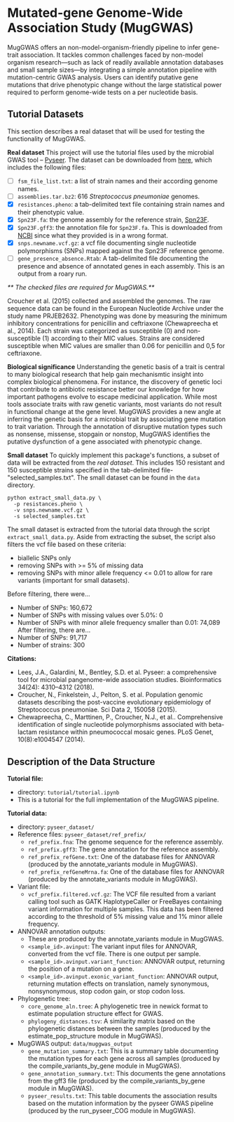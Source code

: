 # **Mutated-gene Genome-Wide Association Study (MugGWAS)**

MugGWAS offers an non-model-organism-friendly pipeline to infer gene-trait association. It tackles common challenges faced by non-model organism research—such as lack of readily available annotation databases and small sample sizes—by integrating a simple annotation pipeline with mutation-centric GWAS analysis. Users can identify putative gene mutations that drive phenotypic change without the large statistical power required to perform genome-wide tests on a per nucleotide basis.

## Tutorial Datasets
This section describes a real dataset that will be used for testing the functionality of MugGWAS.

**Real dataset**
This project will use the tutorial files used by the microbial GWAS tool – [Pyseer](https://pyseer.readthedocs.io/en/master/tutorial.html). The dataset can be downloaded from [here](https://figshare.com/articles/dataset/pyseer_tutorial/7588832?file=14091179), which includes the following files:

- [ ] `fsm_file_list.txt`: a list of strain names and their according genome names.
- [ ] `assemblies.tar.bz2`: 616 *Streptococcus pneumoniae* genomes.
- [X] `resistances.pheno`: a tab-delimited text file containing strain names and their phenotypic value.
- [X] `Spn23F.fa`: the genome assembly for the reference strain, [Spn23F](https://journals.asm.org/doi/10.1128/jb.01343-08).
- [X] `Spn23F.gff3`: the annotation file for `Spn23F.fa`. This is downloaded from [NCBI](https://www.ncbi.nlm.nih.gov/nuccore/NC_011900.1) since what they provided is in a wrong format.
- [X] `snps.newname.vcf.gz`: a vcf file documenting single nucleotide polymorphisms (SNPs) mapped against the Spn23F reference genome.
- [ ] `gene_presence_absence.Rtab`: A tab-delimited file documenting the presence and absence of annotated genes in each assembly. This is an output from a roary run.

_** The checked files are required for MugGWAS.**_

Croucher et al. (2015) collected and assembled the genomes. The raw sequence data can be found in the European Nucleotide Archive under the study name PRJEB2632. Phenotyping was done by measuring the minimum inhibitory concentrations for penicillin and ceftriaxone (Chewapreecha et al., 2014). Each strain was categorized as susceptible (0) and non-susceptible (1) according to their MIC values. Strains are considered susceptible when MIC values are smaller than 0.06 for penicillin and 0,5 for ceftriaxone.

**Biological significance**
Understanding the genetic basis of a trait is central to many biological research that help gain mechanismtic insight into complex biological phenomena. For instance, the discovery of genetic loci that contribute to antibiotic resistance better our knowledge for how important pathogens evolve to escape medicinal application. While most tools associate traits with raw genetic variants, most variants do not result in functional change at the gene level. MugGWAS provides a new angle at inferring the genetic basis for a microbial trait by associating gene mutation to trait variation. Through the annotation of disruptive mutation types such as nonsense, missense, stopgain or nonstop, MugGWAS identifies the putative dysfunction of a gene associated with phenotypic change.

**Small dataset**
To quickly implement this package's functions, a subset of data will be extracted from the _real dataset_. This includes 150 resistant and 150 susceptible strains specified in the tab-delimited file-"selected_samples.txt". The small dataset can be found in the `data` directory.

```
python extract_small_data.py \
  -p resistances.pheno \
  -v snps.newname.vcf.gz \
  -s selected_samples.txt
```

The small dataset is extracted from the tutorial data through the script `extract_small_data.py`.
Aside from extracting the subset, the script also filters the vcf file based on these criteria:
- biallelic SNPs only
- removing SNPs with >= 5% of missing data
- removing SNPs with minor allele frequency <= 0.01 to allow for rare variants (important for small datasets).

Before filtering, there were...
- Number of SNPs: 160,672
- Number of SNPs with missing values over 5.0%: 0
- Number of SNPs with minor allele frequency smaller than 0.01: 74,089
After filtering, there are...
- Number of SNPs: 91,717
- Number of strains: 300

**Citations:**
- Lees, J.A., Galardini, M., Bentley, S.D. et al. Pyseer: a comprehensive tool for microbial pangenome-wide association studies. Bioinformatics 34(24): 4310–4312 (2018).
- Croucher, N., Finkelstein, J., Pelton, S. et al. Population genomic datasets describing the post-vaccine evolutionary epidemiology of Streptococcus pneumoniae. Sci Data 2, 150058 (2015).
- Chewapreecha, C., Marttinen, P., Croucher, N.J., et al.. Comprehensive identification of single nucleotide polymorphisms associated with beta-lactam resistance within pneumococcal mosaic genes. PLoS Genet, 10(8):e1004547 (2014).

## Description of the Data Structure

**Tutorial file:**

- directory: `tutorial/tutorial.ipynb`
- This is a tutorial for the full implementation of the MugGWAS pipeline.

**Tutorial data:**

- directory: `pyseer_dataset/`
- Reference files: `pyseer_dataset/ref_prefix/` 
  - `ref_prefix.fna`: The genome sequence for the reference assembly.
  - `ref_prefix.gff3`: The gene annotation for the reference assembly.
  - `ref_prefix_refGene.txt`: One of the database files for ANNOVAR (produced by the annotate_variants module in MugGWAS).
  - `ref_prefix_refGeneMrna.fa`: One of the database files for ANNOVAR (produced by the annotate_variants module in MugGWAS).
- Variant file:
  - `vcf_prefix.filtered.vcf.gz`: The VCF file resulted from a variant calling tool such as GATK HaplotypeCaller or FreeBayes containing variant information for multiple samples. This data has been filtered according to the threshold of 5% missing value and 1% minor allele frequency.
- ANNOVAR annotation outputs: 
  - These are produced by the annotate_variants module in MugGWAS.
  - `<sample_id>.avinput`: The variant input files for ANNOVAR, converted from the vcf file. There is one output per sample.
  - `<sample_id>.avinput.variant_function`: ANNOVAR output, returning the position of a mutation on a gene.
  - `<sample_id>.avinput.exonic_variant_function`: ANNOVAR output, returning mutation effects on translation, namely synonymous, nonsynonymous, stop codon gain, or stop codon loss.
- Phylogenetic tree:
  - `core_genome_aln.tree`: A phylogenetic tree in newick format to estimate population structure effect for GWAS.
  - `phylogeny_distances.tsv`: A similarity matrix based on the phylogenetic distances between the samples (produced by the estimate_pop_structure module in MugGWAS). 
- MugGWAS output: `data/muggwas_output`
  - `gene_mutation_summary.txt`: This is a summary table documenting the mutation types for each gene across all samples (produced by the compile_variants_by_gene module in MugGWAS).
  -  `gene_annotation_summary.txt`: This documents the gene annotations from the gff3 file (produced by the compile_variants_by_gene module in MugGWAS).
  - `pyseer_results.txt`: This table documents the association results based on the mutation information by the pyseer GWAS pipeline (produced by the run_pyseer_COG module in MugGWAS).
